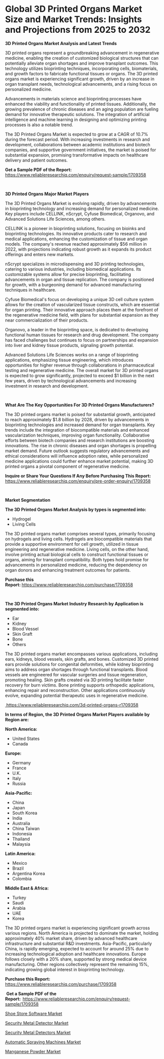 <p><h1>Global 3D Printed Organs Market Size and Market Trends: Insights and Projections from 2025 to 2032</h1></p><p><strong>3D Printed Organs Market Analysis and Latest Trends</strong></p>
<p><p>3D printed organs represent a groundbreaking advancement in regenerative medicine, enabling the creation of customized biological structures that can potentially alleviate organ shortages and improve transplant outcomes. This technology utilizes bioprinting techniques, incorporating cells, biomaterials, and growth factors to fabricate functional tissues or organs. The 3D printed organs market is experiencing significant growth, driven by an increase in organ transplant needs, technological advancements, and a rising focus on personalized medicine.</p><p>Advancements in materials science and bioprinting processes have enhanced the viability and functionality of printed tissues. Additionally, the growing prevalence of chronic diseases and an aging population are fueling demand for innovative therapeutic solutions. The integration of artificial intelligence and machine learning in designing and optimizing printing processes is also a notable trend.</p><p>The 3D Printed Organs Market is expected to grow at a CAGR of 10.7% during the forecast period. With increasing investments in research and development, collaborations between academic institutions and biotech companies, and supportive government initiatives, the market is poised for substantial expansion, promising transformative impacts on healthcare delivery and patient outcomes.</p></p>
<p><strong>Get a Sample PDF of the Report:&nbsp;</strong> <a href="https://www.reliableresearchiq.com/enquiry/request-sample/1709358?utm_campaign=1144&utm_medium=2&utm_source=Github&utm_content=ia&utm_term=27032025&utm_id=3d-printed-organs">https://www.reliableresearchiq.com/enquiry/request-sample/1709358</a></p>
<p>&nbsp;</p>
<p><strong>3D Printed Organs Major Market Players</strong></p>
<p><p>The 3D Printed Organs Market is evolving rapidly, driven by advancements in bioprinting technology and increasing demand for personalized medicine. Key players include CELLINK, nScrypt, Cyfuse Biomedical, Organovo, and Advanced Solutions Life Sciences, among others.</p><p>CELLINK is a pioneer in bioprinting solutions, focusing on bioinks and bioprinting technologies. Its innovative products cater to research and medical applications, enhancing the customization of tissue and organ models. The company's revenue reached approximately $56 million in 2022, with projections indicating robust growth as it expands its product offerings and enters new markets.</p><p>nScrypt specializes in microdispensing and 3D printing technologies, catering to various industries, including biomedical applications. Its customizable systems allow for precise bioprinting, facilitating advancements in organ and tissue replication. The company is positioned for growth, with a burgeoning demand for advanced manufacturing techniques in healthcare.</p><p>Cyfuse Biomedical's focus on developing a unique 3D cell culture system allows for the creation of vascularized tissue constructs, which are essential for organ printing. Their innovative approach places them at the forefront of the regenerative medicine field, with plans for substantial expansion as they near commercialization of their products.</p><p>Organovo, a leader in the bioprinting space, is dedicated to developing functional human tissues for research and drug development. The company has faced challenges but continues to focus on partnerships and expansion into liver and kidney tissue products, signaling growth potential.</p><p>Advanced Solutions Life Sciences works on a range of bioprinting applications, emphasizing tissue engineering, which introduces opportunities for higher revenue through collaborations in pharmaceutical testing and regenerative medicine. The overall market for 3D printed organs is expected to grow significantly, projected to exceed $1 billion in the next few years, driven by technological advancements and increasing investment in research and development.</p></p>
<p>&nbsp;</p>
<p><strong>What Are The Key Opportunities For 3D Printed Organs Manufacturers?</strong></p>
<p><p>The 3D printed organs market is poised for substantial growth, anticipated to reach approximately $1.8 billion by 2028, driven by advancements in bioprinting technologies and increased demand for organ transplants. Key trends include the integration of biocompatible materials and enhanced vascularization techniques, improving organ functionality. Collaborative efforts between biotech companies and research institutions are boosting innovations. The rise in chronic diseases and organ shortages is propelling market demand. Future outlook suggests regulatory advancements and ethical considerations will influence adoption rates, while personalized medicine applications could further enhance market potential, making 3D printed organs a pivotal component of regenerative medicine.</p></p>
<p><strong>Inquire or Share Your Questions If Any Before Purchasing This Report:</strong> <a href="https://www.reliableresearchiq.com/enquiry/pre-order-enquiry/1709358?utm_campaign=1144&utm_medium=2&utm_source=Github&utm_content=ia&utm_term=27032025&utm_id=3d-printed-organs">https://www.reliableresearchiq.com/enquiry/pre-order-enquiry/1709358</a></p>
<p>&nbsp;</p>
<p><strong>Market Segmentation</strong></p>
<p><strong>The 3D Printed Organs Market Analysis by types is segmented into:</strong></p>
<p><ul><li>Hydrogel</li><li>Living Cells</li></ul></p>
<p><p>The 3D printed organs market comprises several types, primarily focusing on hydrogels and living cells. Hydrogels are biocompatible materials that provide a supportive environment for cell growth, utilized in tissue engineering and regenerative medicine. Living cells, on the other hand, involve printing actual biological cells to construct functional tissues or organs, aiming for transplant compatibility. Both types hold promise for advancements in personalized medicine, reducing the dependency on organ donors and enhancing treatment outcomes for patients.</p></p>
<p><strong>Purchase this Report:&nbsp;</strong><a href="https://www.reliableresearchiq.com/purchase/1709358?utm_campaign=1144&utm_medium=2&utm_source=Github&utm_content=ia&utm_term=27032025&utm_id=3d-printed-organs">https://www.reliableresearchiq.com/purchase/1709358</a></p>
<p>&nbsp;</p>
<p><strong>The 3D Printed Organs Market Industry Research by Application is segmented into:</strong></p>
<p><ul><li>Ear</li><li>Kidney</li><li>Blood Vessel</li><li>Skin Graft</li><li>Bone</li><li>Others</li></ul></p>
<p><p>The 3D printed organs market encompasses various applications, including ears, kidneys, blood vessels, skin grafts, and bones. Customized 3D printed ears provide solutions for congenital deformities, while kidney bioprinting aims to address organ shortages through functional transplants. Blood vessels are engineered for vascular surgeries and tissue regeneration, promoting healing. Skin grafts created via 3D printing facilitate faster recovery for burn victims. Bone printing supports orthopedic applications, enhancing repair and reconstruction. Other applications continuously evolve, expanding potential therapeutic uses in regenerative medicine.</p></p>
<p><a href="https://www.reliableresearchiq.com/3d-printed-organs-r1709358?utm_campaign=1144&utm_medium=2&utm_source=Github&utm_content=ia&utm_term=27032025&utm_id=3d-printed-organs">&nbsp;https://www.reliableresearchiq.com/3d-printed-organs-r1709358</a></p>
<p><strong>In terms of Region, the 3D Printed Organs Market Players available by Region are:</strong></p>
<p>
    <p> <strong> North America: </strong>
        <ul>
            <li>United States</li>
            <li>Canada</li>
        </ul>
        </p> 
    <p> <strong> Europe: </strong>
        <ul>
            <li>Germany</li>
            <li>France</li>
            <li>U.K.</li>
            <li>Italy</li>
            <li>Russia</li>
        </ul>
        </p> 
    <p> <strong> Asia-Pacific: </strong>
        <ul>
            <li>China</li>
            <li>Japan</li>
            <li>South Korea</li>
            <li>India</li>
            <li>Australia</li>
            <li>China Taiwan</li>
            <li>Indonesia</li>
            <li>Thailand</li>
            <li>Malaysia</li>
        </ul>
        </p> 
    <p> <strong> Latin America: </strong>
        <ul>
            <li>Mexico</li>
            <li>Brazil</li>
            <li>Argentina Korea</li>
            <li>Colombia</li>
        </ul>
        </p> 
    <p> <strong> Middle East & Africa: </strong>
        <ul>
            <li>Turkey</li>
            <li>Saudi</li>
            <li>Arabia</li>
            <li>UAE</li>
            <li>Korea</li>
        </ul>
    </p>
    </p>
<p><p>The 3D printed organs market is experiencing significant growth across various regions. North America is projected to dominate the market, holding approximately 40% market share, driven by advanced healthcare infrastructure and substantial R&D investments. Asia-Pacific, particularly China, is rapidly emerging, expected to account for around 25% due to increasing technological adoption and healthcare innovations. Europe follows closely with a 20% share, supported by strong medical device manufacturing. Other regions collectively represent the remaining 15%, indicating growing global interest in bioprinting technology.</p></p>
<p><strong>Purchase this Report: </strong><a href="https://www.reliableresearchiq.com/purchase/1709358?utm_campaign=1144&utm_medium=2&utm_source=Github&utm_content=ia&utm_term=27032025&utm_id=3d-printed-organs">https://www.reliableresearchiq.com/purchase/1709358</a></p>
<p>&nbsp;<strong>Get a Sample PDF of the Report:&nbsp;&nbsp;</strong><a href="https://www.reliableresearchiq.com/enquiry/request-sample/1709358?utm_campaign=1144&utm_medium=2&utm_source=Github&utm_content=ia&utm_term=27032025&utm_id=3d-printed-organs">https://www.reliableresearchiq.com/enquiry/request-sample/1709358</a></p>
<p><strong></strong></p>
<p><p><a href="https://github.com/hadshpinay/Market-Research-Report-List-1/blob/main/shoe-store-software-market.md?utm_campaign=1144&utm_medium=2&utm_source=Github&utm_content=ia&utm_term=27032025&utm_id=3d-printed-organs">Shoe Store Software Market</a></p><p><a href="https://github.com/ridchycarlas/Market-Research-Report-List-1/blob/main/security-metal-detector-market.md?utm_campaign=1144&utm_medium=2&utm_source=Github&utm_content=ia&utm_term=27032025&utm_id=3d-printed-organs">Security Metal Detector Market</a></p><p><a href="https://github.com/catlowdarcys/Market-Research-Report-List-1/blob/main/security-metal-detectors-market.md?utm_campaign=1144&utm_medium=2&utm_source=Github&utm_content=ia&utm_term=27032025&utm_id=3d-printed-organs">Security Metal Detectors Market</a></p><p><a href="https://github.com/fendtdjunawo/Market-Research-Report-List-1/blob/main/automatic-spraying-machines-market.md?utm_campaign=1144&utm_medium=2&utm_source=Github&utm_content=ia&utm_term=27032025&utm_id=3d-printed-organs">Automatic Spraying Machines Market</a></p><p><a href="https://github.com/danzopachllq/Market-Research-Report-List-1/blob/main/manganese-powder-market.md?utm_campaign=1144&utm_medium=2&utm_source=Github&utm_content=ia&utm_term=27032025&utm_id=3d-printed-organs">Manganese Powder Market</a></p></p>